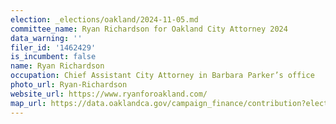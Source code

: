 ```yaml
---
election: _elections/oakland/2024-11-05.md
committee_name: Ryan Richardson for Oakland City Attorney 2024
data_warning: ''
filer_id: '1462429'
is_incumbent: false
name: Ryan Richardson
occupation: Chief Assistant City Attorney in Barbara Parker’s office
photo_url: Ryan-Richardson
website_url: https://www.ryanforoakland.com/
map_url: https://data.oaklandca.gov/campaign_finance/contribution?electionYear=2024&candidates=1462429&since=2021-07-07&until=2024-08-09
---
```

